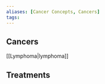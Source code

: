 ```yaml
---
aliases: [Cancer Concepts, Cancers]
tags: 
---
```


## Cancers
[[Lymphoma|lymphoma]]

## Treatments
